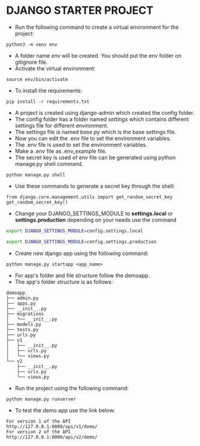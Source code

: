 # DJANGO STARTER PROJECT

- Run the following command to create a virtual environment for the project:

```
python3 -m venv env
```
- A folder name *env*  will be created. You should put the env folder on gitignore file.
- Activate the virtual environment:

```
source env/bin/activate
```
- To install the requirements:

```
pip install -r requirements.txt
```
- A project is created using django-admin which created the config folder. 
- The config folder has a folder named *settings* which contains different settings file for different environment.
- The settings file is named *base.py* which is the base settings file.
- Now you can edit the .env file to set the environment variables.
- The .env file is used to set the environment variables.
- Make a .env file as .env_example file. 
- The secret key is used of env file can be generated using python manage.py shell command.
```
python manage.py shell
```
- Use these commands to generate a secret key through the shell:

```
from django.core.management.utils import get_random_secret_key  
get_random_secret_key()
```
- Change your DJANGO_SETTINGS_MODULE to **settings.local** or **settings.production** depending on your needs use the command
```bash
export DJANGO_SETTINGS_MODULE=config.settings.local
```
```bash
export DJANGO_SETTINGS_MODULE=config.settings.production
```
- Create new django app using the following command:

```
python manage.py startapp <app_name>
```
- For app's folder and file structure follow the demoapp.
- The app's folder structure is as follows:

```
demoapp
├── admin.py
├── apps.py
├── __init__.py
├── migrations
│   └── __init__.py
├── models.py
├── tests.py
├── urls.py
├── v1
│   ├── __init__.py
│   ├── urls.py
│   └── views.py
└── v2
    ├── __init__.py
    ├── urls.py
    └── views.py
```
- Run the project using the following command:

```
python manage.py runserver
```
- To test the demo app use the link below:

```
For version 1 of the API
http://127.0.0.1:8000/api/v1/demo/
For version 2 of the API
http://127.0.0.1:8000/api/v2/demo/
```
